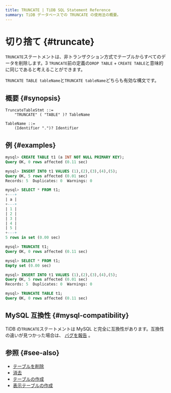 ```yaml
---
title: TRUNCATE | TiDB SQL Statement Reference
summary: TiDB データベースでの TRUNCATE の使用法の概要。
---
```


# 切り捨て {#truncate}

`TRUNCATE`ステートメントは、非トランザクション方式でテーブルからすべてのデータを削除します。3 `TRUNCATE`前の定義の`DROP TABLE` + `CREATE TABLE`と意味的に同じであると考えることができます。

`TRUNCATE TABLE tableName`と`TRUNCATE tableName`どちらも有効な構文です。

## 概要 {#synopsis}

```ebnf+diagram
TruncateTableStmt ::=
    "TRUNCATE" ( "TABLE" )? TableName

TableName ::=
    (Identifier ".")? Identifier
```

## 例 {#examples}

```sql
mysql> CREATE TABLE t1 (a INT NOT NULL PRIMARY KEY);
Query OK, 0 rows affected (0.11 sec)

mysql> INSERT INTO t1 VALUES (1),(2),(3),(4),(5);
Query OK, 5 rows affected (0.01 sec)
Records: 5  Duplicates: 0  Warnings: 0

mysql> SELECT * FROM t1;
+---+
| a |
+---+
| 1 |
| 2 |
| 3 |
| 4 |
| 5 |
+---+
5 rows in set (0.00 sec)

mysql> TRUNCATE t1;
Query OK, 0 rows affected (0.11 sec)

mysql> SELECT * FROM t1;
Empty set (0.00 sec)

mysql> INSERT INTO t1 VALUES (1),(2),(3),(4),(5);
Query OK, 5 rows affected (0.01 sec)
Records: 5  Duplicates: 0  Warnings: 0

mysql> TRUNCATE TABLE t1;
Query OK, 0 rows affected (0.11 sec)
```

## MySQL 互換性 {#mysql-compatibility}

TiDB の`TRUNCATE`ステートメントは MySQL と完全に互換性があります。互換性の違いが見つかった場合は、 [バグを報告](https://docs.pingcap.com/tidb/stable/support) 。

## 参照 {#see-also}

-   [テーブルを削除](/sql-statements/sql-statement-drop-table.md)
-   [消去](/sql-statements/sql-statement-delete.md)
-   [テーブルの作成](/sql-statements/sql-statement-create-table.md)
-   [表示テーブルの作成](/sql-statements/sql-statement-show-create-table.md)
